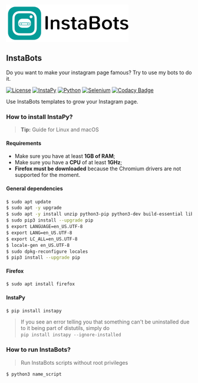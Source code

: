 <img src="docs/instabots_logo.png" alt="Showcase" height="100px">

## InstaBots
Do you want to make your instagram page famous? Try to use my bots to do it.

[![License](https://img.shields.io/github/license/fctaddia/InstaBots?color=0f9c98&label=License)](https://www.gnu.org/licenses/gpl-3.0.html)
[![InstaPy](https://img.shields.io/badge/Library-InstaPy-0f9c98)](https://github.com/timgrossmann/InstaPy)
[![Python](https://img.shields.io/badge/Build%20in-Python3-%233266a8)](https://www.python.org/)
[![Selenium](https://img.shields.io/badge/Build%20in-Selenium-%233266a8)](https://www.selenium.dev/)
[![Codacy Badge](https://app.codacy.com/project/badge/Grade/78fcd1b1130a4a49a467228de3d65888)](https://www.codacy.com/manual/fctaddia/InstaBots?utm_source=github.com&amp;utm_medium=referral&amp;utm_content=fctaddia/InstaBots&amp;utm_campaign=Badge_Grade)

Use InstaBots templates to grow your Instagram page.

### How to install InstaPy?
> **Tip:** Guide for Linux and macOS
#### Requirements
* Make sure you have at least **1GB of RAM**;
* Make sure you have a **CPU** of at least **1GHz**;
* **Firefox must be downloaded** because the Chromium drivers are not supported for the moment.

#### General dependencies
```sh
$ sudo apt update
$ sudo apt -y upgrade
$ sudo apt -y install unzip python3-pip python3-dev build-essential libssl-dev libffi-dev xvfb
$ sudo pip3 install --upgrade pip
$ export LANGUAGE=en_US.UTF-8
$ export LANG=en_US.UTF-8
$ export LC_ALL=en_US.UTF-8
$ locale-gen en_US.UTF-8
$ sudo dpkg-reconfigure locales
$ pip3 install --upgrade pip
```
#### Firefox
```bash
$ sudo apt install firefox
```
#### InstaPy
```bash
$ pip install instapy
```

> If you see an error telling you that something can't be uninstalled due to it being part of distutils, simply do  
`pip install instapy --ignore-installed`

### How to run InstaBots?
> Run InstaBots scripts without root privileges
```bash
$ python3 name_script
```
